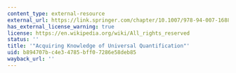 ```yaml
---
content_type: external-resource
external_url: https://link.springer.com/chapter/10.1007/978-94-007-1688-9_10
has_external_license_warning: true
license: https://en.wikipedia.org/wiki/All_rights_reserved
status: ''
title: '"Acquiring Knowledge of Universal Quantification"'
uid: b894707b-c4e3-4785-bff0-7286e58deb85
wayback_url: ''
---
```

